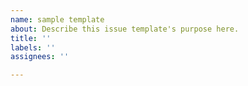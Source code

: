 ```yaml
---
name: sample template
about: Describe this issue template's purpose here.
title: ''
labels: ''
assignees: ''

---
```



